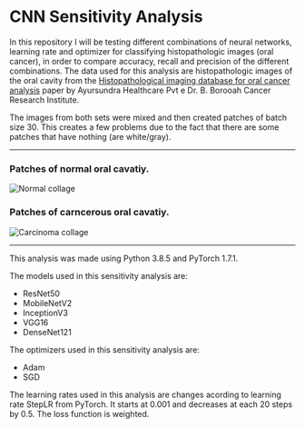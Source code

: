 # CNN Sensitivity Analysis

In this repository I will be testing different combinations of neural networks, learning rate and optimizer for classifying histopathologic images (oral cancer), in order to compare accuracy, recall and precision of the different combinations. The data used for this analysis are histopathologic images of the oral cavity from the [Histopathological imaging database for oral cancer analysis](https://www.ncbi.nlm.nih.gov/pmc/articles/PMC6994517/) paper by Ayursundra Healthcare Pvt e Dr. B. Borooah Cancer Research Institute.

The images from both sets were mixed and then created patches of batch size 30. This creates a few problems due to the fact that there are some patches that have nothing (are white/gray).
***
### Patches of normal oral cavatiy.
![Normal collage](https://github.com/beamaia/ic-neural-networks-sensitivity-analysis/blob/main/images/patches/normal-collage.png?raw=true)


### Patches of carncerous oral cavatiy.
![Carcinoma collage](https://github.com/beamaia/ic-neural-networks-sensitivity-analysis/blob/main/images/patches/carcinoma-collage.png?raw=true)
***
This analysis was made using Python 3.8.5 and PyTorch 1.7.1.

The models used in this sensitivity analysis are:
- ResNet50
- MobileNetV2
- InceptionV3
- VGG16
- DenseNet121

The optimizers used in this sensitivity analysis are:
- Adam 
- SGD

The learning rates used in this analysis are changes acording to learning rate StepLR from PyTorch. It starts at 0.001 and decreases at each 20 steps by 0.5. The loss function is weighted.
